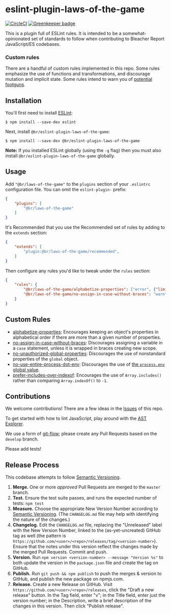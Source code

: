 # eslint-plugin-laws-of-the-game
[![CircleCI](https://circleci.com/gh/bleacherreport/eslint-plugin-laws-of-the-game/tree/master.svg?style=svg)](https://circleci.com/gh/bleacherreport/eslint-plugin-laws-of-the-game/tree/master)
[![Greenkeeper badge](https://badges.greenkeeper.io/bleacherreport/eslint-plugin-laws-of-the-game.svg)](https://greenkeeper.io/)

This is a plugin full of ESLint rules.
It is intended to be a somewhat-opinionated set of standards to follow when contributing to Bleacher Report JavaScript/ES codebases.


### Custom rules

There are a handful of custom rules implemented in this repo.
Some rules emphasize the use of functions and transformations, and discourage mutation and implicit state.
Some rules intend to warn you of [potential footguns][PillarsOfJS].


## Installation

You'll first need to install [ESLint]:

```
$ npm install --save-dev eslint
```

Next, install `@br/eslint-plugin-laws-of-the-game`:

```
$ npm install --save-dev @br/eslint-plugin-laws-of-the-game
```

**Note:** If you installed ESLint globally (using the `-g` flag) then you must also install `@br/eslint-plugin-laws-of-the-game` globally.


## Usage

Add `"@br/laws-of-the-game"` to the `plugins` section of your `.eslintrc` configuration file. You can omit the `eslint-plugin-` prefix:

```json
{
    "plugins": [
        "@br/laws-of-the-game"
    ]
}
```

It's Recommended that you use the Recommended set of rules by adding to the `extends` section:

```json
{
    "extends": [
        "plugin:@br/laws-of-the-game/recommended",
    ]
}
```

Then configure any rules you'd like to tweak under the `rules` section:

```json
{
    "rules": {
        "@br/laws-of-the-game/alphabetize-properties": ["error", {"limit": 3}],
        "@br/laws-of-the-game/no-assign-in-case-without-braces": "warn"
    }
}
```


## Custom Rules

* [alphabetize-properties]: Encourages keeping an object's properties in alphabetical order if there are more than a given number of properties.
* [no-assign-in-case-without-braces]: Discourages assigning a variable in a `case` statement, unless it is wrapped in braces creating new scope.
* [no-unauthorized-global-properties]: Discourages the use of nonstandard properties of the `global` object.
* [no-use-entire-process-dot-env]: Discourages the use of [the `process.env` global value][Process-dot-env].
* [prefer-includes-over-indexof]: Encourages the use of `Array.includes()` rather than comparing `Array.indexOf()` to `-1`.


## Contributions

We welcome contributions!
There are a few ideas in the [Issues] of this repo.

To get started with how to lint JavaScript, play around with the [AST Explorer].

We use a form of [git-flow]; please create any Pull Requests based on the `develop` branch.

Please add tests!


## Release Process

This codebase attempts to follow [Semantic Versioning].

1. **Merge.** One or more *approved* Pull Requests are merged to the `master` branch.
1. **Test.** Ensure the test suite passes, and runs the expected number of tests: `npm test`
1. **Measure.** Choose the appropriate New Version Number according to [Semantic Versioning]. (The `CHANGELOG.md` file may help with identifying the nature of the changes.)
1. **Changelog.** Edit the `CHANGELOG.md` file, replacing the "Unreleased" label with the New Version Number, linked to the (as-yet-uncreated) GitHub tag as well (the pattern is `https://github.com/<user>/<repo>/releases/tag/<version-number>`). Ensure that the notes under this version reflect the changes made by the merged Pull Requests. Commit and push.
1. **Version.** Run `npm version <version-number> --message "Version %s"` to both update the version in the `package.json` file and create the tag on GitHub.
1. **Publish.** Run `git push && npm publish` to push the merges & version to GitHub, and publish the new package on npmjs.com.
1. **Release.** Create a new Release on GitHub. Visit `https://github.com/<user>/<repo>/releases`, click the "Draft a new release" button. In the Tag field, enter "v<version-number>"; in the Title field, enter just the version number; in the Description, write a brief description of the changes in this version. Then click "Publish release".




[alphabetize-properties]: ./lib/rules/alphabetize-properties.md
[git-flow]: http://nvie.com/posts/a-successful-git-branching-model/
[no-assign-in-case-without-braces]: ./lib/rules/no-assign-in-case-without-braces.md
[no-unauthorized-global-properties]: ./lib/rules/no-unauthorized-global-properties.md
[no-use-entire-process-dot-env]: ./lib/rules/no-use-entire-process-dot-env.md
[npm version]: https://docs.npmjs.com/getting-started/publishing-npm-packages#how-to-update-a-package
[prefer-includes-over-indexof]: ./lib/rules/prefer-includes-over-indexof.md
[AST Explorer]: https://astexplorer.net/
[ESLint]: http://eslint.org
[Issues]: https://github.com/bleacherreport/eslint-plugin-laws-of-the-game/issues
[PillarsOfJS]: https://medium.com/javascript-scene/the-two-pillars-of-javascript-ee6f3281e7f3
[Process-dot-env]: https://nodejs.org/api/process.html#process_process_env
[Semantic Versioning]: https://semver.org/spec/v2.0.0.html
